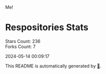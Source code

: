 Me!

# Respositories Stats
Stars Count: 236  
Forks Count: 7

2024-05-14 00:09:17  

This README is automatically generated by [🐰](https://github.com/rnitta/rnitta).

